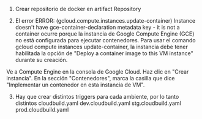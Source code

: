 1. Crear repositorio de docker en artifact Repository

2. El error ERROR: (gcloud.compute.instances.update-container) Instance doesn't have gce-container-declaration metadata key - it is not a container ocurre porque la instancia de Google Compute Engine (GCE) no está configurada para ejecutar contenedores. Para usar el comando gcloud compute instances update-container, la instancia debe tener habilitada la opción de "Deploy a container image to this VM instance" durante su creación.

Ve a Compute Engine en la consola de Google Cloud.
Haz clic en "Crear instancia".
En la sección "Contenedores", marca la casilla que dice "Implementar un contenedor en esta instancia de VM".

3. Hay que crear distintos triggers para cada ambiente, por lo tanto distintos cloudbuild.yaml
   dev.cloudbuild.yaml
   stg.cloudbuild.yaml
   prod.cloudbuild.yaml
